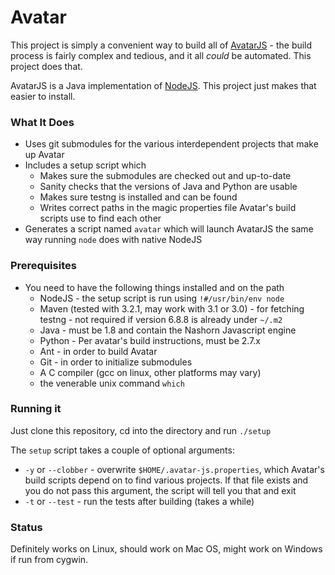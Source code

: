 Avatar
======

This project is simply a convenient way to build all of [AvatarJS](https://avatar-js.java.net/) - the
build process is fairly complex and tedious, and it all *could* be automated.  This project does that.

AvatarJS is a Java implementation of [NodeJS](http://nodejs.org).  This project just makes that easier
to install.

### What It Does

 * Uses git submodules for the various interdependent projects that make up Avatar
 * Includes a setup script which
    * Makes sure the submodules are checked out and up-to-date
    * Sanity checks that the versions of Java and Python are usable
    * Makes sure testng is installed and can be found
    * Writes correct paths in the magic properties file Avatar's build scripts use to find each other
 * Generates a script named `avatar` which will launch AvatarJS the same way running `node` does with native NodeJS

### Prerequisites

 * You need to have the following things installed and on the path
    * NodeJS - the setup script is run using `!#/usr/bin/env node`
    * Maven (tested with 3.2.1, may work with 3.1 or 3.0) - for fetching testng - not required if version 6.8.8 is already under `~/.m2`
    * Java - must be 1.8 and contain the Nashorn Javascript engine
    * Python - Per avatar's build instructions, must be 2.7.x
    * Ant - in order to build Avatar
    * Git - in order to initialize submodules
    * A C compiler (gcc on linux, other platforms may vary)
    * the venerable unix command `which`

### Running it

Just clone this repository, cd into the directory and run `./setup`

The `setup` script takes a couple of optional arguments:

  * `-y` or `--clobber` - overwrite `$HOME/.avatar-js.properties`, which Avatar's build scripts depend on to find various projects.  If that file exists and you do not pass this argument, the script will tell you that and exit
  * `-t` or `--test` - run the tests after building (takes a while)

### Status

Definitely works on Linux, should work on Mac OS, might work on Windows if run from cygwin.

